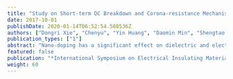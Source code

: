 ```yaml
---
title: "Study on Short-term DC Breakdown and Corona-resistance Mechanism of Polyimide"
date: 2017-10-01
publishDate: 2020-01-14T06:52:54.588536Z
authors: ["Dongri Xie", "Chenyu", "Yin Huang", "Daomin Min", "Shengtao Li"]
publication_types: ["1"]
abstract: "Nano-doping has a significant effect on dielectric and electrical insulation for polymer dielectrics. Pure polyimide 100HN and nano-doping polyimide 100CR from DuPont Company are adopted to conduct short-term breakdown and long-term corona-resistant experiments. The results show that, the short-term breakdown strength of 100CR is 6.4% lower than 100HN. For long-term corona resistance, the coronaresistant time of 100CR is 400% longer than 100HN. In order to study the influencing mechanism of nanoparticles on short-time breakdown and long-term corona resistance, isothermal surface potential decay experiments were conducted to investigate traps characteristics of two samples. It is found that the traps energy and density of 100CR is less than that of 100HN. The volume conductivity of 100CR is much higher than 100HN. The eroded surface morphologies of 100HN and 100CR are observed by Scanning Electron Microscope, which are groove channels and different eroded layered rings respectively. The results show that the effect of nanoparticles on short-term breakdown and long-term corona resistance are different. For short-term breakdown, the main consideration is the change of traps and conductance changed by nano-doping. For long-term coronaresistance, the collision scattering effect of nanoparticles against the charged particles plays the dominate role. "
featured: false
publication: "*International Symposium on Electrical Insulating Materials 2017*"
weight: 60
---
```


